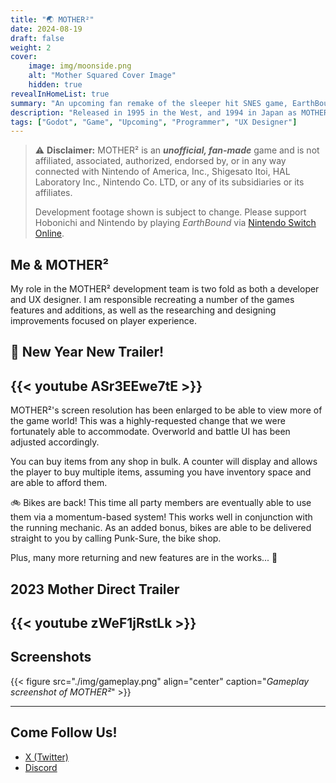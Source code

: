 ```yaml
---
title: "🌏️ MOTHER²"
date: 2024-08-19
draft: false
weight: 2
cover:
    image: img/moonside.png
    alt: "Mother Squared Cover Image"
    hidden: true
revealInHomeList: true
summary: "An upcoming fan remake of the sleeper hit SNES game, EarthBound."
description: "Released in 1995 in the West, and 1994 in Japan as MOTHER 2. MOTHER² is a full-length ground-up reimagining of the game in a new engine targeting PC and Valve handheld devices."
tags: ["Godot", "Game", "Upcoming", "Programmer", "UX Designer"]
---
```


> ⚠️ **Disclaimer:** MOTHER² is an **_unofficial, fan-made_** game and is not affiliated, associated, authorized, endorsed by, or in any way connected with Nintendo of America, Inc., Shigesato Itoi, HAL Laboratory Inc., Nintendo Co. LTD, or any of its subsidiaries or its affiliates.
>
> Development footage shown is subject to change. Please support Hobonichi and Nintendo by playing _EarthBound_ via [Nintendo Switch Online](https://www.nintendo.com/us/switch/online/?cid=A1005-01:ch=pdpd&gad_source=1&gclid=Cj0KCQjw2ou2BhCCARIsANAwM2GhWgdgLgGpfFSR4Xy8AXDIX32l8nM02LQ-peJJPK9snlL39DHbTroaAhUbEALw_wcB).

## Me & MOTHER²

My role in the MOTHER² development team is two fold as both a developer and UX designer. I am responsible recreating a number of the games features and additions, as well as the researching and designing improvements focused on player experience.

## 🎊 New Year New Trailer!

## {{< youtube ASr3EEwe7tE >}}

MOTHER²'s screen resolution has been enlarged to be able to view more of the game world! This was a highly-requested change that we were fortunately able to accommodate. Overworld and battle UI has been adjusted accordingly.

You can buy items from any shop in bulk. A counter will display and allows the player to buy multiple items, assuming you have inventory space and are able to afford them.

🚲 Bikes are back!️ This time all party members are eventually able to use them via a momentum-based system! This works well in conjunction with the running mechanic. As an added bonus, bikes are able to be delivered straight to you by calling Punk-Sure, the bike shop.

Plus, many more returning and new features are in the works... 🎁

## 2023 Mother Direct Trailer

## {{< youtube zWeF1jRstLk >}}

## Screenshots

{{< figure src="./img/gameplay.png" align="center" caption="_Gameplay screenshot of MOTHER²_" >}}

---

## Come Follow Us!

-   [X (Twitter)](https://twitter.com/mother__squared?lang=en)
-   [Discord](https://t.co/BpSTIfzr5r)
